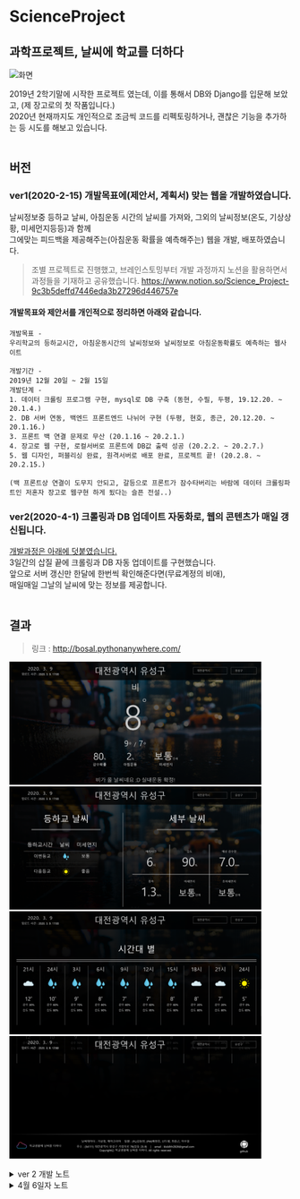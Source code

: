 # ScienceProject
## 과학프로젝트, 날씨에 학교를 더하다

![화면](https://user-images.githubusercontent.com/48408417/79071603-98d46e80-7d17-11ea-9e33-9983a033374f.gif)

2019년 2학기말에 시작한 프로젝트 였는데, 이를 통해서 DB와 Django를 입문해 보았고, (제 장고로의 첫 작품입니다.)  
2020년 현재까지도 개인적으로 조금씩 코드를 리펙토링하거나, 괜찮은 기능을 추가하는 등 시도를 해보고 있습니다.  
<br>

## 버전

### ver1(2020-2-15) 개발목표에(제안서, 계획서) 맞는 웹을 개발하였습니다.
날씨정보중 등하교 날씨, 아침운동 시간의 날씨를 가져와, 그외의 날씨정보(온도, 기상상황, 미세먼지등등)과 함께  
그에맞는 피드백을 제공해주는(아침운동 확률을 예측해주는) 웹을 개발, 배포하였습니다.

> 조별 프로젝트로 진행했고, 브레인스토밍부터 개발 과정까지 노션을 활용하면서 과정들을 기재하고 공유했습니다. 
https://www.notion.so/Science_Project-9c3b5deffd7446eda3b27296d446757e

#### 개발목표와 제안서를 개인적으로 정리하면 아래와 같습니다.
```
개발목표 - 
우리학교의 등하교시간, 아침운동시간의 날씨정보와 날씨정보로 아침운동확률도 예측하는 웹사이트

개발기간 - 
2019년 12월 20일 ~ 2월 15일
개발단계 - 
1. 데이터 크롤링 프로그램 구현, mysql로 DB 구축 (동현, 수필, 두평, 19.12.20. ~ 20.1.4.) 
2. DB 서버 연동, 백엔드 프론트엔드 나뉘어 구현 (두평, 현호, 종근, 20.12.20. ~ 20.1.16.)
3. 프론트 백 연결 문제로 무산 (20.1.16 ~ 20.2.1.)
4. 장고로 웹 구현, 로컬서버로 프론트에 DB값 출력 성공 (20.2.2. ~ 20.2.7.)
5. 웹 디자인, 퍼블리싱 완료, 원격서버로 배포 완료, 프로젝트 끝! (20.2.8. ~ 20.2.15.)

(백 프론트상 연결이 도무지 안되고, 갈등으로 프론트가 잠수타버리는 바람에 데이터 크롤링파트인 저혼자 장고로 웹구현 하게 됬다는 슬픈 전설..)
```

### ver2(2020-4-1) 크롤링과 DB 업데이트 자동화로, 웹의 콘텐츠가 매일 갱신됩니다.
<a href="#versionUp">개발과정은 아래에 덧붙였습니다.</a>  
3일간의 삽질 끝에 크롤링과 DB 자동 업데이트를 구현했습니다.  
앞으로 서버 갱신만 한달에 한번씩 확인해준다면(무료계정의 비애),  
매일매일 그날의 날씨에 맞는 정보를 제공합니다.  
<br>  


## 결과

> 링크 : http://bosal.pythonanywhere.com/

<img src="/readme_img/1.png" width="450px" height="auto" title="메인컨텐츠" alt="프로젝트웹사이트캡처"></img><br/>
<img src="/readme_img/2.png" width="450px" height="auto" title="세부정보컨텐츠" alt="프로젝트웹사이트캡처"></img><br/>
<img src="/readme_img/3.png" width="450px" height="auto" title="시간별컨텐츠" alt="프로젝트웹사이트캡처"></img><br/>
<img src="/readme_img/4.png" width="450px" height="auto" title="푸터" alt="프로젝트웹사이트캡처"></img><br/>
  
<details>
  <summary>ver 2 개발 노트</summary>
  
  ## ver 2, 크롤링, DB 업로드 자동화<a name="versionUp"></a>
  (2020.3.31.~4.2.)
  pythonanywhere의 database를 python script로 접근, db를 자동으로 업데이트 하는 코드 + 크롤링 자동화까지 개발에 종지부를 찍었습니다.
  
  친절하게도 pythonanywhere에서 스크립트 기능을 제공하는데,  
  불친절하게도 db 접근시 생기는 오류에 대해서 대충 명시해서, 삽질좀 했습니다.
  
  문제 해결과정(삽질)에 대해서 자세한 내용은, pythonanywhere_access/ 폴더를 참고하시면 되겠습니다. 
  
  
  ### 결과
  
  <img src="https://user-images.githubusercontent.com/48408417/79047064-65c6a800-7c4f-11ea-97f3-4f62ac262987.png" width="450px" height="auto" title="결과화면" alt="프로젝트웹사이트캡처"></img><br/>
</details>

<details>
  <summary>4월 6일자 노트</summary>
  
  ## backup?

  (2020-4-6)  
  정말 울뻔했습니다. git bash로 폴더들의 이름을 변경하려고 했는데, 뭐가 잘못됬는지, git mv 원래이름 새이름이 안됬습니다.  
  그래서 구글링으로 찾은 방법들을 실행하다가, 브런치를 삭제하는 명령어였나.? 왜그랬는지는 모르겠지만,     
  로컬에 있는 브런치를 삭제하고 원격으로 다시 받아올려는 생각이였는 가본데,   
  > git status
  
  하고 상태를 보니까 이상하게 폴더의 모든 파일이 삭제됬다 하는 겁니다.  
  그리고 git push 를 하려니까 아이디랑 비밀번호를 입력하라 하더라구요...  
  
  #### 그리고 나서 모든 파일이 삭제되었습니다 (이 원격 저장소안의 모든 폴더, 파일)
  
  머리속도 같이 하얘졌고, git reset 으로 복구는 안됬습니다.  
  (당연하게도 로컬저장소로 복구해봤자 원격저장소는 복구 할 수 없는데,)  
  그땐 머리가 굳어서 git reset 을 했는데 원격저장소가 왜 그대론가 슬펐습니다.  
  
  정말 1시간동안 정말 울뻔했지만, 어떻게든 맨탈을 잡고, 저장소 복구에 성공했습니다.
  
  > https://jupiny.com/2019/03/19/revert-commits-in-remote-repository/  
  정말 감사합니다
  
  덕분에 깃허브의 공포의 쓴맛을 오랜만에 만났고, 더욱이 지식이 늘었습니다.   
  그리고 다음부터 모르는 건, 특히 아이디와 비번을 입력해야 되는 것은 함부로 안할 것 같습니다. ^^;;
</details>
